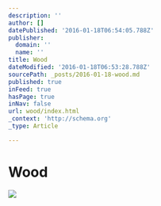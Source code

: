 ```yaml
---
description: ''
author: []
datePublished: '2016-01-18T06:54:05.788Z'
publisher:
  domain: ''
  name: ''
title: Wood
dateModified: '2016-01-18T06:53:28.788Z'
sourcePath: _posts/2016-01-18-wood.md
published: true
inFeed: true
hasPage: true
inNav: false
url: wood/index.html
_context: 'http://schema.org'
_type: Article

---
```

# Wood
![](https://the-grid-user-content.s3-us-west-2.amazonaws.com/dc639da1-7203-4055-a2e8-ec85611fe645.png)